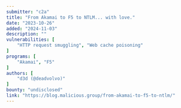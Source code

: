 ```yaml
---
submitter: "c2a"
title: "From Akamai to F5 to NTLM... with love."
date: "2023-10-26"
added: "2024-11-03"
description: ""
vulnerabilities: [
    "HTTP request smuggling", "Web cache poisoning"
]
programs: [
    "Akamai", "F5"
]
authors: [
    "d3d (@deadvolvo)"
]
bounty: "undisclosed"
link: "https://blog.malicious.group/from-akamai-to-f5-to-ntlm/"
---
```




